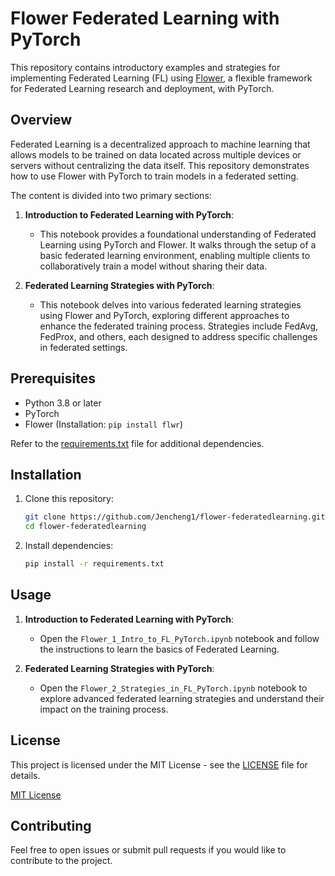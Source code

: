 
# Flower Federated Learning with PyTorch

This repository contains introductory examples and strategies for implementing Federated Learning (FL) using [Flower](https://flower.dev/), a flexible framework for Federated Learning research and deployment, with PyTorch.

## Overview

Federated Learning is a decentralized approach to machine learning that allows models to be trained on data located across multiple devices or servers without centralizing the data itself. This repository demonstrates how to use Flower with PyTorch to train models in a federated setting.

The content is divided into two primary sections:

1. **Introduction to Federated Learning with PyTorch**:
   - This notebook provides a foundational understanding of Federated Learning using PyTorch and Flower. It walks through the setup of a basic federated learning environment, enabling multiple clients to collaboratively train a model without sharing their data.

2. **Federated Learning Strategies with PyTorch**:
   - This notebook delves into various federated learning strategies using Flower and PyTorch, exploring different approaches to enhance the federated training process. Strategies include FedAvg, FedProx, and others, each designed to address specific challenges in federated settings.

## Prerequisites

- Python 3.8 or later
- PyTorch
- Flower (Installation: `pip install flwr`)

Refer to the [requirements.txt](requirements.txt) file for additional dependencies.

## Installation

1. Clone this repository:
   ```bash
   git clone https://github.com/Jencheng1/flower-federatedlearning.git
   cd flower-federatedlearning
   ```

2. Install dependencies:
   ```bash
   pip install -r requirements.txt
   ```

## Usage

1. **Introduction to Federated Learning with PyTorch**:
   - Open the `Flower_1_Intro_to_FL_PyTorch.ipynb` notebook and follow the instructions to learn the basics of Federated Learning.

2. **Federated Learning Strategies with PyTorch**:
   - Open the `Flower_2_Strategies_in_FL_PyTorch.ipynb` notebook to explore advanced federated learning strategies and understand their impact on the training process.

## License

This project is licensed under the MIT License - see the [LICENSE](LICENSE) file for details.

[MIT License](https://opensource.org/licenses/MIT)

## Contributing

Feel free to open issues or submit pull requests if you would like to contribute to the project.
